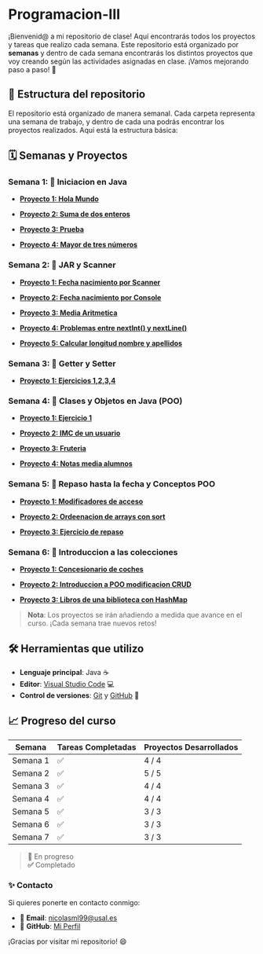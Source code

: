 # Programacion-III

¡Bienvenid@ a mi repositorio de clase! Aquí encontrarás todos los proyectos y tareas que realizo cada semana. Este repositorio está organizado por **semanas** y dentro de cada semana encontrarás los distintos proyectos que voy creando según las actividades asignadas en clase. ¡Vamos mejorando paso a paso! 🚀

## 📅 Estructura del repositorio

El repositorio está organizado de manera semanal. Cada carpeta representa una semana de trabajo, y dentro de cada una podrás encontrar los proyectos realizados. Aquí está la estructura básica:

## 🗓 Semanas y Proyectos

### Semana 1: 🚀 **Iniciacion en Java**

- **[Proyecto 1: Hola Mundo](https://github.com/nicolasjml01/Programacion-III/tree/d94b1060fa45a68504ebf650991bfa99f55ee378/Semana%201/Hola_Mundo)**  
  
- **[Proyecto 2: Suma de dos enteros](https://github.com/nicolasjml01/Programacion-III/tree/d94b1060fa45a68504ebf650991bfa99f55ee378/Semana%201/Suma_Enteros)**  

- **[Proyecto 3: Prueba](https://github.com/nicolasjml01/Programacion-III/tree/8861aad261efdd68b84d356265d4e8de4aee8767/Semana%201/Hola_Mundo)**  

- **[Proyecto 4: Mayor de tres números](https://github.com/nicolasjml01/Programacion-III/tree/d94b1060fa45a68504ebf650991bfa99f55ee378/Semana%201/Numero_Mayor)**  

### Semana 2: 🚀 **JAR y Scanner**

- **[Proyecto 1: Fecha nacimiento por Scanner](https://github.com/nicolasjml01/Programacion-III/tree/4ad5334a5459a1438991a8661f700e7e9de03bfc/Semana%202/Fecha_Nacimiento_Scanner)** 

- **[Proyecto 2: Fecha nacimiento por Console](https://github.com/nicolasjml01/Programacion-III/tree/4ad5334a5459a1438991a8661f700e7e9de03bfc/Semana%202/Fecha_Nacimiento_Console)**

- **[Proyecto 3: Media Aritmetica](https://github.com/nicolasjml01/Programacion-III/tree/4ad5334a5459a1438991a8661f700e7e9de03bfc/Semana%202/Media_Aritmetica)**

- **[Proyecto 4: Problemas entre nextInt() y nextLine()](https://github.com/nicolasjml01/Programacion-III/tree/1550ea3848f622d9dad9289527bb39c5bb676698/Semana%202/Scanner_Problems)**

- **[Proyecto 5: Calcular longitud nombre y apellidos](https://github.com/nicolasjml01/Programacion-III/tree/1550ea3848f622d9dad9289527bb39c5bb676698/Semana%202/Longitud_Nombre)**

### Semana 3: 🚀 **Getter y Setter**
- **[Proyecto 1: Ejercicios 1,2,3,4](https://github.com/nicolasjml01/Programacion-III/tree/1550ea3848f622d9dad9289527bb39c5bb676698/Semana%202/Scanner_Problems)**

### Semana 4: 🚀 **Clases y Objetos en Java (POO)**
- **[Proyecto 1: Ejercicio 1](https://github.com/nicolasjml01/Programacion-III/tree/12785670c7e2ba904b33994ce59c27703012e7fc/Semana_4/Ejercicio_1)**

- **[Proyecto 2: IMC de un usuario](https://github.com/nicolasjml01/Programacion-III/tree/12785670c7e2ba904b33994ce59c27703012e7fc/Semana_4/Ejercicio_2)**

- **[Proyecto 3: Fruteria](https://github.com/nicolasjml01/Programacion-III/tree/12785670c7e2ba904b33994ce59c27703012e7fc/Semana_4/Ejercicio_3)**

- **[Proyecto 4: Notas media alumnos](https://github.com/nicolasjml01/Programacion-III/tree/12785670c7e2ba904b33994ce59c27703012e7fc/Semana_4/Ejercicio_4)**

### Semana 5: 🚀 **Repaso hasta la fecha y Conceptos POO**
- **[Proyecto 1: Modificadores de acceso](https://github.com/nicolasjml01/Programacion-III/tree/11de4d5046a96c7cace861d1d3f9eee33657b557/Semana_5/Ejercicio_1)**

- **[Proyecto 2: Ordeenacion de arrays con sort](https://github.com/nicolasjml01/Programacion-III/tree/11de4d5046a96c7cace861d1d3f9eee33657b557/Semana_5/Ejercicio_2)**

- **[Proyecto 3: Ejercicio de repaso](https://github.com/nicolasjml01/Ejercicio_Introduccion_POO/tree/8125e4d685bb4b90534819c841c127e00f72a93f/Ejercicio_POO)**

### Semana 6: 🚀 **Introduccion a las colecciones**
- **[Proyecto 1: Concesionario de coches](https://github.com/nicolasjml01/Programacion-III/tree/a465ca0230d52bdff77b6a938d199e0f21e28852/Semana_6/Ejercicio%201)**

- **[Proyecto 2: Introduccion a POO modificacion CRUD](https://github.com/nicolasjml01/Programacion-III/tree/11de4d5046a96c7cace861d1d3f9eee33657b557/Semana_5/Ejercicio_2)**

- **[Proyecto 3: Libros de una biblioteca con HashMap](https://github.com/nicolasjml01/Programacion-III/tree/a465ca0230d52bdff77b6a938d199e0f21e28852/Semana_6/Ejercicio_3)**

> **Nota**: Los proyectos se irán añadiendo a medida que avance en el curso. ¡Cada semana trae nuevos retos!

## 🛠️ Herramientas que utilizo

- **Lenguaje principal**: Java ☕
- **Editor**: [Visual Studio Code](https://code.visualstudio.com/) 💻
- **Control de versiones**: [Git](https://git-scm.com/) y [GitHub](https://github.com/) 🐙


## 📈 Progreso del curso

| Semana  | Tareas Completadas  | Proyectos Desarrollados |
|---------|---------------------|-------------------------|
| Semana 1| ✅                   | 4 / 4                  |
| Semana 2| ✅                   | 5 / 5                  |
| Semana 3| ✅                   | 4 / 4                  |
| Semana 4| ✅                   | 4 / 4                  |
| Semana 5| ✅                   | 3 / 3                  |
| Semana 6| ✅                   | 3 / 3                  |
| Semana 7| ✅                   | 3 / 3                  |

> **🔄** En progreso  
> **✅** Completado  

### ✨ Contacto

Si quieres ponerte en contacto conmigo:

- 📧 **Email**: [nicolasml99@usal.es](https://mail.google.com/mail/u/0/?tab=rm&ogbl#inbox)
- 🐙 **GitHub**: [Mi Perfil](https://github.com/nicolasjml01)

¡Gracias por visitar mi repositorio! 😄
